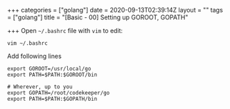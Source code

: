 +++
categories = ["golang"]
date = 2020-09-13T02:39:14Z
layout = ""
tags = ["golang"]
title = "[Basic - 00] Setting up GOROOT, GOPATH"

+++
Open `~/.bashrc` file with `vim` to edit:

    vim ~/.bashrc

Add following lines

    export GOROOT=/usr/local/go
    export PATH=$PATH:$GOROOT/bin
    
    # Wherever, up to you
    export GOPATH=/root/codekeeper/go
    export PATH=$PATH:$GOPATH/bin